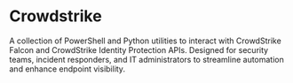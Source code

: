 # Crowdstrike
A collection of PowerShell and Python utilities to interact with CrowdStrike Falcon and CrowdStrike Identity Protection APIs. Designed for security teams, incident responders, and IT administrators to streamline automation and enhance endpoint visibility.
